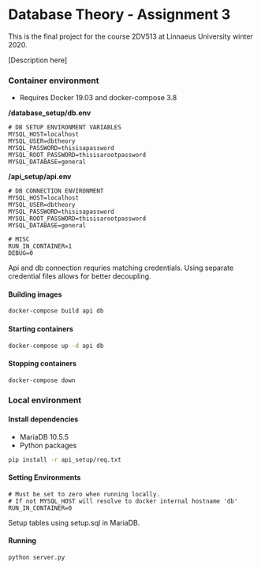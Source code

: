 # Database Theory - Assignment 3

This is the final project for the course 2DV513 at Linnaeus University winter 2020.

[Description here]



### Container environment

* Requires Docker 19.03 and docker-compose 3.8 

**/database_setup/db.env**
```dotenv
# DB SETUP ENVIRONMENT VARIABLES
MYSQL_HOST=localhost
MYSQL_USER=dbtheory
MYSQL_PASSWORD=thisisapassword
MYSQL_ROOT_PASSWORD=thisisarootpassword
MYSQL_DATABASE=general
```

**/api_setup/api.env**
```dotenv
# DB CONNECTION ENVIRONMENT
MYSQL_HOST=localhost
MYSQL_USER=dbtheory
MYSQL_PASSWORD=thisisapassword
MYSQL_ROOT_PASSWORD=thisisarootpassword
MYSQL_DATABASE=general

# MISC
RUN_IN_CONTAINER=1
DEBUG=0
```
Api and db connection requries matching credentials. Using separate credential files allows for better decoupling.

#### Building images
```bash
docker-compose build api db
```

#### Starting containers
```bash
docker-compose up -d api db
```

#### Stopping containers
```bash
docker-compose down
```

### Local environment

#### Install dependencies

* MariaDB 10.5.5
* Python packages

```bash
pip install -r api_setup/req.txt
```

#### Setting Environments

```dotenv
# Must be set to zero when running locally. 
# If not MYSQL_HOST will resolve to docker internal hostname 'db'
RUN_IN_CONTAINER=0
```

Setup tables using setup.sql in MariaDB.

#### Running

```bash
python server.py
``` 